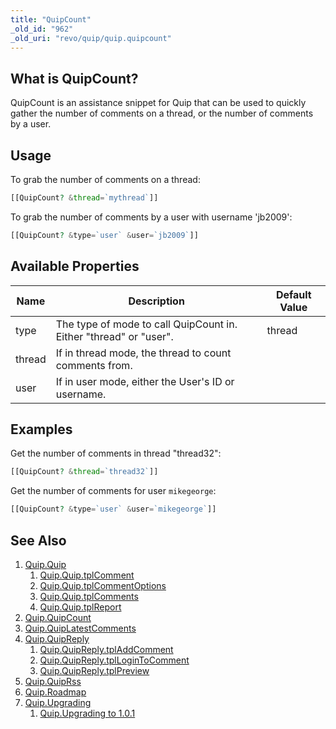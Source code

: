 ```yaml
---
title: "QuipCount"
_old_id: "962"
_old_uri: "revo/quip/quip.quipcount"
---
```


## What is QuipCount?

QuipCount is an assistance snippet for Quip that can be used to quickly gather the number of comments on a thread, or the number of comments by a user.

## Usage

To grab the number of comments on a thread:

```php
[[QuipCount? &thread=`mythread`]]
```

To grab the number of comments by a user with username 'jb2009':

```php
[[QuipCount? &type=`user` &user=`jb2009`]]
```

## Available Properties

| Name   | Description                                                       | Default Value |
| ------ | ----------------------------------------------------------------- | ------------- |
| type   | The type of mode to call QuipCount in. Either "thread" or "user". | thread        |
| thread | If in thread mode, the thread to count comments from.             |               |
| user   | If in user mode, either the User's ID or username.                |               |

## Examples

Get the number of comments in thread "thread32":

```php
[[QuipCount? &thread=`thread32`]]
```

Get the number of comments for user `mikegeorge`:

```php
[[QuipCount? &type=`user` &user=`mikegeorge`]]
```

## See Also

1. [Quip.Quip](extras/quip/quip)
    1. [Quip.Quip.tplComment](extras/quip/quip/tplcomment)
    2. [Quip.Quip.tplCommentOptions](extras/quip/quip/tplcommentoptions)
    3. [Quip.Quip.tplComments](extras/quip/quip/tplcomments)
    4. [Quip.Quip.tplReport](extras/quip/quip/tplreport)
2. [Quip.QuipCount](extras/quip/quip.quipcount)
3. [Quip.QuipLatestComments](extras/quip/quip.quiplatestcomments)
4. [Quip.QuipReply](extras/quip/quip.quipreply)
    1. [Quip.QuipReply.tplAddComment](extras/quip/quip.quipreply/quipreply.tpladdcomment)
    2. [Quip.QuipReply.tplLoginToComment](extras/quip/quip.quipreply/quipreply.tpllogintocomment)
    3. [Quip.QuipReply.tplPreview](extras/quip/quip.quipreply/quipreply.tplpreview)
5. [Quip.QuipRss](extras/quip/quip.quiprss)
6. [Quip.Roadmap](extras/quip/quip.roadmap)
7. [Quip.Upgrading](extras/quip/quip.upgrading)
    1. [Quip.Upgrading to 1.0.1](extras/quip/quip.upgrading/upgrading-to-1.0.1)
